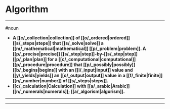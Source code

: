 # Algorithm
---
#noun
- **A [[c/_collection|collection]] of [[o/_ordered|ordered]] [[s/_steps|steps]] that [[s/_solve|solve]] a [[m/_mathematical|mathematical]] [[p/_problem|problem]]. A [[p/_precise|precise]] [[s/_step|step]]-by-[[s/_step|step]] [[p/_plan|plan]] for a [[c/_computational|computational]] [[p/_procedure|procedure]] that [[p/_possibly|possibly]] [[b/_begins|begins]] with an [[i/_input|input]] value and [[y/_yields|yields]] an [[o/_output|output]] value in a [[f/_finite|finite]] [[n/_number|number]] of [[s/_steps|steps]].**
- **[[c/_calculation|Calculation]] with [[a/_arabic|Arabic]] [[n/_numerals|numerals]]; [[a/_algorism|algorism]].**
---
---

